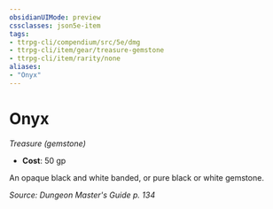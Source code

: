 ```yaml
---
obsidianUIMode: preview
cssclasses: json5e-item
tags:
- ttrpg-cli/compendium/src/5e/dmg
- ttrpg-cli/item/gear/treasure-gemstone
- ttrpg-cli/item/rarity/none
aliases: 
- "Onyx"
---
```

# Onyx
*Treasure (gemstone)*  


- **Cost**: 50 gp

An opaque black and white banded, or pure black or white gemstone.

*Source: Dungeon Master's Guide p. 134*